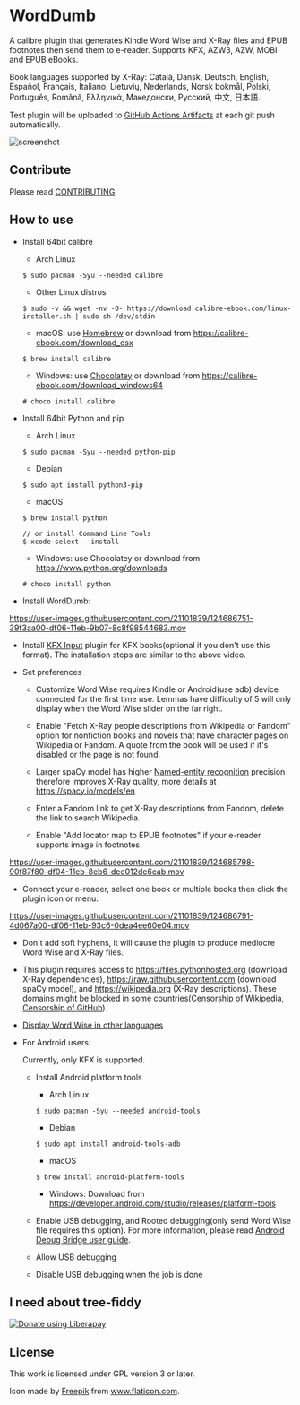 # WordDumb

A calibre plugin that generates Kindle Word Wise and X-Ray files and EPUB footnotes then send them to e-reader. Supports KFX, AZW3, AZW, MOBI and EPUB eBooks.

Book languages supported by X-Ray: Català, Dansk, Deutsch, English, Español, Français, Italiano, Lietuvių, Nederlands, Norsk bokmål, Polski, Português, Română, Ελληνικά, Македонски, Русский, 中文, 日本語.

Test plugin will be uploaded to [GitHub Actions Artifacts](https://github.com/xxyzz/WordDumb/actions/workflows/tests.yml) at each git push automatically.

![screenshot](https://user-images.githubusercontent.com/21101839/130245435-b874f19a-7785-4093-9975-81596efc42bb.png)

## Contribute

Please read [CONTRIBUTING](./docs/CONTRIBUTING.md).

## How to use

- Install 64bit calibre

  - Arch Linux

  ```
  $ sudo pacman -Syu --needed calibre
  ```

  - Other Linux distros

  ```
  $ sudo -v && wget -nv -O- https://download.calibre-ebook.com/linux-installer.sh | sudo sh /dev/stdin
  ```

  - macOS: use [Homebrew](https://brew.sh) or download from https://calibre-ebook.com/download_osx

  ```
  $ brew install calibre
  ```

  - Windows: use [Chocolatey](https://chocolatey.org) or download from https://calibre-ebook.com/download_windows64

  ```
  # choco install calibre
  ```

- Install 64bit Python and pip

  - Arch Linux

  ```
  $ sudo pacman -Syu --needed python-pip
  ```

  - Debian

  ```
  $ sudo apt install python3-pip
  ```

  - macOS

  ```
  $ brew install python

  // or install Command Line Tools
  $ xcode-select --install
  ```

  - Windows: use Chocolatey or download from https://www.python.org/downloads

  ```
  # choco install python
  ```

- Install WordDumb:

https://user-images.githubusercontent.com/21101839/124686751-39f3aa00-df06-11eb-9b07-8c8f98544683.mov

- Install [KFX Input](https://www.mobileread.com/forums/showthread.php?t=291290) plugin for KFX books(optional if you don't use this format). The installation steps are similar to the above video.

- Set preferences

    - Customize Word Wise requires Kindle or Android(use adb) device connected for the first time use. Lemmas have difficulty of 5 will only display when the Word Wise slider on the far right.

    - Enable "Fetch X-Ray people descriptions from Wikipedia or Fandom" option for nonfiction books and novels that have character pages on Wikipedia or Fandom. A quote from the book will be used if it's disabled or the page is not found.

    - Larger spaCy model has higher [Named-entity recognition](https://en.wikipedia.org/wiki/Named-entity_recognition) precision therefore improves X-Ray quality, more details at https://spacy.io/models/en

    - Enter a Fandom link to get X-Ray descriptions from Fandom, delete the link to search Wikipedia.
    
    - Enable "Add locator map to EPUB footnotes" if your e-reader supports image in footnotes.

https://user-images.githubusercontent.com/21101839/124685798-90f87f80-df04-11eb-8eb6-dee012de6cab.mov

- Connect your e-reader, select one book or multiple books then click the plugin icon or menu.

https://user-images.githubusercontent.com/21101839/124686791-4d067a00-df06-11eb-93c6-0dea4ee60e04.mov

- Don't add soft hyphens, it will cause the plugin to produce mediocre Word Wise and X-Ray files.

- This plugin requires access to https://files.pythonhosted.org (download X-Ray dependencies), https://raw.githubusercontent.com (download spaCy model), and https://wikipedia.org (X-Ray descriptions). These domains might be blocked in some countries([Censorship of Wikipedia](https://en.wikipedia.org/wiki/Censorship_of_Wikipedia), [Censorship of GitHub](https://en.wikipedia.org/wiki/Censorship_of_GitHub)).

- [Display Word Wise in other languages](./klld)

- For Android users:

  Currently, only KFX is supported.

  - Install Android platform tools

    - Arch Linux

    ```
    $ sudo pacman -Syu --needed android-tools
    ```

    - Debian

    ```
    $ sudo apt install android-tools-adb
    ```

    - macOS

    ```
    $ brew install android-platform-tools
    ```

    - Windows: Download from https://developer.android.com/studio/releases/platform-tools

  - Enable USB debugging, and Rooted debugging(only send Word Wise file requires this option). For more information, please read [Android Debug Bridge user guide](https://developer.android.com/studio/command-line/adb#Enabling).

  - Allow USB debugging

  - Disable USB debugging when the job is done

## I need about tree-fiddy

<a href="https://liberapay.com/xxyzz/donate"><img alt="Donate using Liberapay" src="https://liberapay.com/assets/widgets/donate.svg"></a>

## License

This work is licensed under GPL version 3 or later.

Icon made by <a href="https://www.flaticon.com/authors/freepik" title="Freepik">Freepik</a> from <a href="https://www.flaticon.com/" title="Flaticon">www.flaticon.com</a>.
